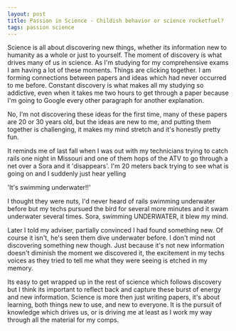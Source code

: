 ```yaml
---
layout: post
title: Passion in Science - Childish behavior or science rocketfuel?
tags: passion science
---
```




Science is all about discovering new things, whether its information new to humanity as a whole or just to yourself. The moment of discovery is what drives many of us in science. As I'm studying for my comprehensive exams I am having a lot of these moments. Things are clicking together. I am forming connections between papers and ideas which had never occurred to me before. Constant discovery is what makes all my studying so addictive, even when it takes me two hours to get through a paper because I'm going to Google every other paragraph for another explanation.

No, I'm not discovering these ideas for the first time, many of these papers are 20 or 30 years old, but the ideas are new to me, and putting them together is challenging, it makes my mind stretch and it's honestly pretty fun.

It reminds me of last fall when I was out with my technicians trying to catch rails one night in Missouri and one of them hops of the ATV to go through a net over a Sora and it 'disappears'. I'm 20 meters back trying to see what is going on and I suddenly just hear yelling

'It's swimming underwater!!'

I thought they were nuts, I'd never heard of rails swimming underwater before but my techs pursued the bird for several more minutes and it swam underwater several times. Sora, swimming UNDERWATER, it blew my mind.

Later I told my adviser, partially convinced I had found something new. Of course it isn't, he's seen them dive underwater before. I don't mind not discovering something new though. Just because it's not new information doesn't diminish the moment we discovered it, the excitement in my techs voices as they tried to tell me what they were seeing is etched in my memory.

Its easy to get wrapped up in the rest of science which follows discovery but I think its important to reflect back and capture these burst of energy and new information. Science is more then just writing papers, it's about learning, both things new to use, and new to everyone. It is the pursuit of knowledge which drives us, or is driving me at least as I work my way through all the material for my comps.
